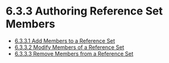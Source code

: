 # 6.3.3 Authoring Reference Set Members

  * [6.3.3.1 Add Members to a Reference Set](6.3.3.1-Add-Members-to-a-Reference-Set_59343436.html)
  * [6.3.3.2 Modify Members of a Reference Set](6.3.3.2-Modify-Members-of-a-Reference-Set_59343437.html)
  * [6.3.3.3 Remove Members from a Reference Set](6.3.3.3-Remove-Members-from-a-Reference-Set_59343458.html)

  


